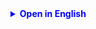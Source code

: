 <details style="margin-top: 16px">
  <summary style="cursor: pointer; color: blue;"><b>Open in English</b></summary>

## Arrays

1. Why do we need data arrays?
   The main function of arrays is **storing large volumes of information**.

### Examples of arrays you know from life:

- Employee list
- List of tasks/assignments
- Phone book
- Shopping list
- Library (books)
- Document archive
- Photo archives
- Warehouses
- Product catalog
- Audio library
- Lists of buyers, clients
- Real estate registry (rent, sale, purchase)
- List of assets
- Land plot cadastre
- Customer accounts in banks
- ...
  You have a variable and a data type => how to store them????
  int X = 1000;
  int Y = 2000;
  int Z = 2500;
  ... this is inconvenient.
  Conveniently, data can be turned into an array:
  int X[0], X[1], X[2], ...
  double Y[0], Y[1], Y[2] ..., Y[30] - array length 31

### Definition:

* An array is an object-container that contains a **fixed number** of values **of the same type**.
* An array can contain data **OF ONLY ONE type**.
* The type of what is stored in the array are the data types that we have in the Java language; there are no other
  types.
  **Main characteristics of an array:**

- **Type** of data placed in it (int, double, boolean, long, String, ...)
- Array name (like variableName)
- **Length** (a natural number, cannot be negative) = array size (number of cells, length),
  always has **type int**.
  **IMPORTANT!** - you cannot change the length of the array after its creation.
  In arrays, as everywhere in Java, **elements are numbered from zero**.

2. Syntax for declaring an array:
   | Array Declaration | Examples |
   |------------------------|-------------------|
   | `dataType[] arrayName;`| `int[] myArray;`  |
   | `dataType arrayName[];`| `int myArray[];`  |

- In both cases, dataType is the type of variables in the array.
- Step **1**: defining/setting the **type of stored data** (the array stores data **OF ONLY ONE** type),
- Step **2**: declaring and initiating the array `Type[] arrayName = new Type[size];`
  **Examples:**
  `int[] arrayNum = new int[5];` // defined an array of integers, array length = 5
  `arrayNum[0]` - this is the first element of the array, arrayNum[4] - this is the last element
  `String[] arrayCity = new String[10];` // defined an array of strings, array length = 10
  `arrayCity[0]` - this is the first element of the array, arrayCity[9] - this is the last element
  `double[] arrayResults = new double[100];` // defined an array of floating-point numbers, array length = 100
  `arrayResults[0]` - this is the first element of the array, arrayResults[99] - this is the last element

3. Filling the array
   After the array is created (initialized), it is filled
   **with default values**.
    - for int all elements = 0
    - for float, double all elements = 0.0
    - for String all elements = "null"
    - for char all elements = '\0'
    - for boolean all elements = false
      Direct (manual) filling of the array:
      int[] myArray = new int[3];
      the array is called myArray, data type - int, array length = 3
      myArray[0] = 5;
      myArray[1] = -19;
      myArray[2] = 155;

___
String[] directions = new String[4];
directions = {"left", "right", "up", "down"};
direction[0] = "left"
direction[1] = "right"
.....
direction[3] = "down"
direction[4] = "up-side-down" - error, trying to access a non-existent array element
direction[5] - error, trying to access a non-existent array element,
out of range - going beyond the array limits
___
int[] marks = {2, 5, 4, 3, 5, 3, 5, 4, 1}; // you can also define an array like this
marks.length - returns the length of the array marks
double[] temperature = {16.0, 18.0, 17.5, 22.6, 25.0, 28.0, 26.8}
temperature.length - returns the length of the array temperature

4. Accessing array elements:
   Access to an array element is obtained by the **array name** and **element index** in it:
   arrayName[n] - this is the n-th element in the array with the name arrayName, numbering starts from 0

### Standard tasks and operations with arrays:

- finding an array element;
- adding a new element (to the beginning, to the end, to the middle);
- editing (changing) an array element;
- deleting an array element;
- finding the maximum/minimum value;
- sorting in ascending/descending order;
- removing duplicates;
- shifting the array;
- removing empty (zero) elements.
  We will gradually go through all these points.

## Массивы

1. Зачем нужны массивы данных?

Главная функция массивов - **хранение больших объемов информации**.

### Примеры массивов, которые вам известны из жизни:

- список сотрудников
- перечень дел/поручений
- телефонная книжка
- список покупок
- библиотека (книги)
- архив документов
- фотоархивы
- склады
- каталог товаров
- аудиотека
- списки покупателей, клиентов
- реестр недвижимости (аренда, продажа, покупка)
- перечень имущества, активов
- кадастр по земельным участкам
- счета клиентов в банках
- ...

Есть переменная и тип данных => как их сохранять????
int X = 1000;
int Y = 2000;
int Z = 2500;
... так неудобно.

Удобно так, данные можно превратить в массив:
int X[0], X[1], X[2], ...
double Y[0], Y[1], Y[2] ..., Y[30] - длина массива 31

### Определение:

* Массив – это объект-контейнер, содержащий **фиксированное количество** значений **одного типа**.
* В массиве могут содержаться данные **ТОЛЬКО ОДНОГО типа**.
* Тип того, что хранится в массиве - это типы данных, которые у нас есть в языке Java, других типов нет.

**Главные характеристики массива:**

- **тип** помещённых в него данных (int, double, boolean, long, String, ...)
- имя массива (как имяПеременной)
- **длина** (натуральное число, не может быть отрицательным) = размер массива (количество ячеек, длина),
  всегда имеет **тип int**.

**ВАЖНО!** - изменить длину массива после его создания нельзя.

В массивах, как и везде в Java, **элементы нумеруются с нуля**.

2. Синтаксис объявления массива:

| Объявление массива      | Примеры          |
|-------------------------|------------------|
| `dataType[] arrayName;` | `int[] myArray;` |
| `dataType arrayName[];` | `int myArray[];` |

- В обоих случаях dataType — тип переменных в массиве.
  <br><br>
- Шаг **1**: определение/задание **типа хранимых данных** (в массиве хранятся данные **ОДНОГО** типа),

- Шаг **2**: объявление и инициация массива `Тип[] имяМассива = new Тип[размер];`

  <br>

  **Прмеры:**
  <br>
  `int[] arrayNum = new int[5];` // определили массив целых чисел, длина массива = 5
  `arrayNum[0]` - это первый элемент массива, arrayNum[4] - это последний элемент
  <br> <br>
  `String[] arrayCity = new String[10];` // определили массив строк, длина массива = 10
  `arrayCity[0]` - это первый элемент массива, arrayCity[9] - это последний элемент
  <br> <br>
  `double[] arrayResults = new double[100];` // определили массив дробных чисел, длина массива = 100
  `arrayResults[0]` - это первый элемент массива, arrayResults[99] - это последний элемент


3. Заполнение массива
   После процедуры создания (инициализации) массива он наполнен
   **значениями по умолчанию**.
    - для int все элементы = 0
    - для float, double все элементы = 0.0
    - для String все элементы = "null"
    - для char все элементы = '\0'
    - для boolean все элементы = false

Прямое (ручное) заполнение массива:

		int[] myArray = new int[3]; 

массив называется myArray, тип данных - int , длина массива = 3

		myArray[0] = 5;
		myArray[1] = -19;
		myArray[2] = 155;

___

        String[] directions = new String[4];

        directions = {"left", "right", "up", "down"};
        direction[0] = "left"
        direction[1] = "right"
        .....
        direction[3] = "down"

        direction[4] = "up-side-down" - ошибка, попытка обращения к несуществующему элементу массива
        direction[5] - ошибка, попытка обращения к несуществующему элементу массива, 
                        out of range - выход за пределы массива

___

        int[] marks = {2, 5, 4, 3, 5, 3, 5, 4, 1}; // так тоже можно задавать массив
            marks.length - возвращает длину массива marks

        double[] temperature = {16.0, 18.0, 17.5, 22.6, 25.0, 28.0, 26.8}
            temperature.length - возвращает длину массива temperature

4. Доступ к элементам массива:
   Доступ к элементу массива получают по **имени массива** и **индексу элемента** в нем:
   arrayName[n] - это n-й элемент в массиве с именем arrayName, нумерация начинается с 0

### Стандартные задачи и операции с массивами:

- поиск элемента массива;
- добавление нового элемента (в начало, в конец, в середину);
- редактирование(изменение) элемента массива;
- удаление элемента массива;
- поиск максимального/минимального значения;
- сортировка по возрастанию/убыванию;
- удаление дубликатов;
- сдвиг массива;
- удаление пустых (нулевых) элементов.

Постепенно мы пройдем все эти пункты.

</details>
